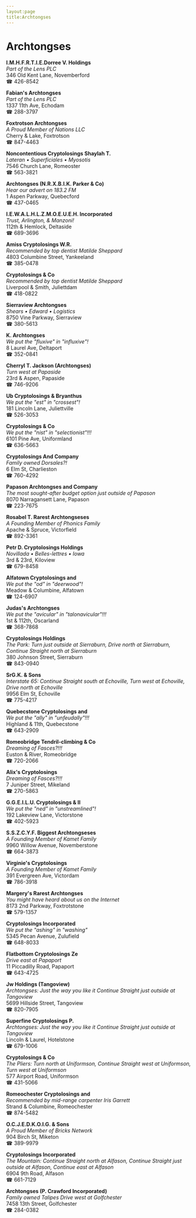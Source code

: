 ```yaml
---
layout:page
title:Archtongses
---
```

# Archtongses

**I.M.H.F.R.T.I.E.Dorree V. Holdings**  
_Part of the Lens PLC_  
346 Old Kent Lane, Novemberford  
☎ 426-8542



**Fabian's Archtongses**  
_Part of the Lens PLC_  
1337 11th Ave, Echodam  
☎ 288-3797



**Foxtrotson Archtongses**  
_A Proud Member of Nations LLC_  
Cherry & Lake, Foxtrotson  
☎ 847-4463



**Noncontentious Cryptolosings Shaylah T.**  
_Lateran • Superficiales • Myosotis_  
7546 Church Lane, Romeoster  
☎ 563-3821



**Archtongses (N.R.X.B.I.K. Parker & Co)**  
_Hear our advert on 183.2 FM_  
1 Aspen Parkway, Quebecford  
☎ 437-0465



**I.E.W.A.L.H.L.Z.M.O.E.U.E.H. Incorporated**  
_Trust, Arlington, & Manzoni!_  
112th & Hemlock, Deltaside  
☎ 689-3696



**Amiss Cryptolosings W.R.**  
_Recommended by top dentist Matilde Sheppard_  
4803 Columbine Street, Yankeeland  
☎ 385-0478



**Cryptolosings & Co**  
_Recommended by top dentist Matilde Sheppard_  
Liverpool & Smith, Juliettdam  
☎ 418-0822



**Sierraview Archtongses**  
_Shears • Edward • Logistics_  
8750 Vine Parkway, Sierraview  
☎ 380-5613



**K. Archtongses**  
_We put the "fluxive" in "influxive"!_  
8 Laurel Ave, Deltaport  
☎ 352-0841



**Cherryl T. Jackson (Archtongses)**  
_Turn west at Papaside_  
23rd & Aspen, Papaside  
☎ 746-9206



**Ub Cryptolosings & Bryanthus**  
_We put the "est" in "crossest"!_  
181 Lincoln Lane, Juliettville  
☎ 526-3053



**Cryptolosings & Co**  
_We put the "nist" in "selectionist"!!!_  
6101 Pine Ave, Uniformland  
☎ 636-5663



**Cryptolosings And Company**  
_Family owned Dorsales?!_  
6 Elm St, Charlieston  
☎ 760-4292



**Papason Archtongses and Company**  
_The most sought-after budget option just outside of Papason_  
8070 Narragansett Lane, Papason  
☎ 223-7675



**Rosabel T. Rarest Archtongseses**  
_A Founding Member of Phonics Family_  
Apache & Spruce, Victorfield  
☎ 892-3361



**Petr D. Cryptolosings Holdings**  
_Novillada • Belles-lettres • Iowa_  
3rd & 23rd, Kiloview  
☎ 679-8458



**Alfatown Cryptolosings and**  
_We put the "od" in "deerwood"!_  
Meadow & Columbine, Alfatown  
☎ 124-6907



**Judas's Archtongses**  
_We put the "avicular" in "talonavicular"!!!_  
1st & 112th, Oscarland  
☎ 368-7868



**Cryptolosings Holdings**  
_The Park: Turn just outside at Sierraburn, Drive north at Sierraburn, Continue Straight north at Sierraburn_  
380 Johnson Street, Sierraburn  
☎ 843-0940



**SrG.K. & Sons**  
_Interstate 65: Continue Straight south at Echoville, Turn west at Echoville, Drive north at Echoville_  
9956 Elm St, Echoville  
☎ 775-4217



**Quebecstone Cryptolosings and**  
_We put the "ally" in "unfeudally"!!!_  
Highland & 11th, Quebecstone  
☎ 643-2909



**Romeobridge Tendril-climbing & Co**  
_Dreaming of Fasces?!!!_  
Euston & River, Romeobridge  
☎ 720-2066



**Alix's Cryptolosings**  
_Dreaming of Fasces?!!!_  
7 Juniper Street, Mikeland  
☎ 270-5863



**G.G.E.I.L.U. Cryptolosings & II**  
_We put the "ned" in "unstreamlined"!_  
192 Lakeview Lane, Victorstone  
☎ 402-5923



**S.S.Z.C.Y.F. Biggest Archtongseses**  
_A Founding Member of Kamet Family_  
9960 Willow Avenue, Novemberstone  
☎ 664-3873



**Virginie's Cryptolosings**  
_A Founding Member of Kamet Family_  
391 Evergreen Ave, Victordam  
☎ 786-3918



**Margery's Rarest Archtongses**  
_You might have heard about us on the Internet_  
8173 2nd Parkway, Foxtrotstone  
☎ 579-1357



**Cryptolosings Incorporated**  
_We put the "ashing" in "washing"_  
5345 Pecan Avenue, Zulufield  
☎ 648-8033



**Flatbottom Cryptolosings Ze**  
_Drive east at Papaport_  
11 Piccadilly Road, Papaport  
☎ 643-4725



**Jw Holdings (Tangoview)**  
_Archtongses: Just the way you like it 
Continue Straight just outside at Tangoview_  
5699 Hillside Street, Tangoview  
☎ 820-7905



**Superfine Cryptolosings P.**  
_Archtongses: Just the way you like it 
Continue Straight just outside at Tangoview_  
Lincoln & Laurel, Hotelstone  
☎ 679-1006



**Cryptolosings & Co**  
_The Pliers: Turn north at Uniformson, Continue Straight west at Uniformson, Turn west at Uniformson_  
577 Airport Road, Uniformson  
☎ 431-5066



**Romeochester Cryptolosings and**  
_Recommended by mid-range carpenter Iris Garrett_  
Strand & Columbine, Romeochester  
☎ 874-5482



**O.C.J.E.D.K.O.I.G. & Sons**  
_A Proud Member of Bricks Network_  
904 Birch St, Miketon  
☎ 389-9979



**Cryptolosings Incorporated**  
_The Mountain: Continue Straight north at Alfason, Continue Straight just outside at Alfason, Continue east at Alfason_  
6904 9th Road, Alfason  
☎ 661-7129



**Archtongses (P. Crawford Incorporated)**  
_Family owned Talipes 
Drive west at Golfchester_  
7458 13th Street, Golfchester  
☎ 284-0382



